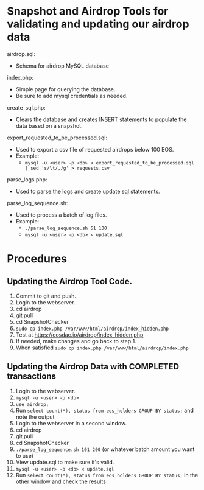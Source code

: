 # Snapshot and Airdrop Tools for validating and updating our airdrop data

airdrop.sql:

* Schema for airdrop MySQL database

index.php:

* Simple page for querying the database.
* Be sure to add mysql credentials as needed.

create_sql.php:

* Clears the database and creates INSERT statements to populate the data based on a snapshot.

export_requested_to_be_processed.sql:

* Used to export a csv file of requested airdrops below 100 EOS.
* Example:
    * `mysql -u <user> -p <db> < export_requested_to_be_processed.sql | sed 's/\t/,/g' > requests.csv`

parse_logs.php:

* Used to parse the logs and create update sql statements.

parse_log_sequence.sh:

* Used to process a batch of log files.
* Example:
    * `./parse_log_sequence.sh 51 100`
    * `mysql -u <user> -p <db> < update.sql`

# Procedures

## Updating the Airdrop Tool Code.

1) Commit to git and push.
1) Login to the webserver.
1) cd airdrop
1) git pull
1) cd SnapshotChecker
1) `sudo cp index.php /var/www/html/airdrop/index_hidden.php`
1) Test at https://eosdac.io/airdrop/index_hidden.php
1) If needed, make changes and go back to step 1.
1) When satisfied `sudo cp index.php /var/www/html/airdrop/index.php` 

## Updating the Airdrop Data with COMPLETED transactions

1) Login to the webserver.
1) `mysql -u <user> -p <db>`
1) `use airdrop;`
1) Run `select count(*), status from eos_holders GROUP BY status;` and note the output
1) Login to the webserver in a second window.
1) cd airdrop
1) git pull
1) cd SnapshotChecker
1) `./parse_log_sequence.sh 101 200` (or whatever batch amount you want to use)
1) View update.sql to make sure it's valid.
1) `mysql -u <user> -p <db> < update.sql`
1) Run `select count(*), status from eos_holders GROUP BY status;` in the other window and check the results
